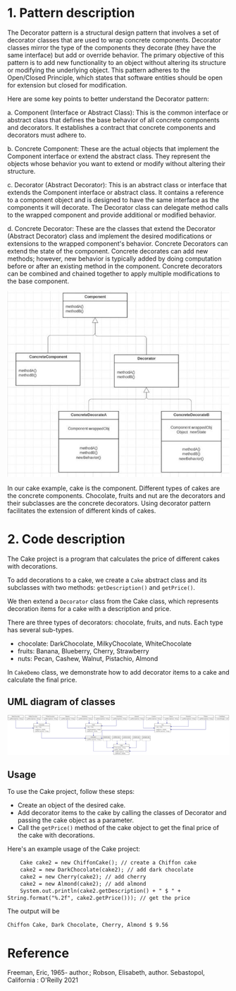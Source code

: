 # 1. Pattern description

The Decorator pattern is a structural design pattern that involves a set of decorator classes that are used to wrap concrete components. Decorator classes mirror the type of the components they decorate (they have the same interface) but add or override behavior. The primary objective of this pattern is to add new functionality to an object without altering its structure or modifying the underlying object. This pattern adheres to the Open/Closed Principle, which states that software entities should be open for extension but closed for modification. 

Here are some key points to better understand the Decorator pattern: 

a. Component (Interface or Abstract Class): This is the common interface or abstract class that defines the base behavior of all concrete components and decorators. It establishes a contract that concrete components and decorators must adhere to. 

b. Concrete Component: These are the actual objects that implement the Component interface or extend the abstract class. They represent the objects whose behavior you want to extend or modify without altering their structure. 

c. Decorator (Abstract Decorator): This is an abstract class or interface that extends the Component interface or abstract class. It contains a reference to a component object and is designed to have the same interface as the components it will decorate. The Decorator class can delegate method calls to the wrapped component and provide additional or modified behavior. 

d. Concrete Decorator: These are the classes that extend the Decorator (Abstract Decorator) class and implement the desired modifications or extensions to the wrapped component's behavior. 
Concrete Decorators can extend the state of the component. 
Concrete decorates can add new methods; however, new behavior is typically added by doing computation before or after an existing method in the component. 
Concrete decorators can be combined and chained together to apply multiple modifications to the base component.

![diagram](res/diagram.jpg) 

In our cake example, cake is the component. Different types of cakes are the concrete components. Chocolate, fruits and nut are the decorators and their subclasses are the concrete decorators. Using decorator pattern facilitates the extension of different kinds of cakes.

# 2. Code description
The Cake project is a program that calculates the price of different cakes with decorations.

To add decorations to a cake, we create a `Cake` abstract class and its subclasses with two methods: `getDescription()` and `getPrice()`.

We then extend a `Decorator` class from the Cake class, which represents decoration items for a cake with a description and price. 

There are three types of decorators: chocolate, fruits, and nuts. Each type has several sub-types.
-	chocolate: DarkChocolate, MilkyChocolate, WhiteChocolate
-	fruits: Banana, Blueberry, Cherry, Strawberry
-	nuts: Pecan, Cashew, Walnut, Pistachio, Almond

In `CakeDemo` class, we demonstrate how to add decorator items to a cake and calculate the final price.
## UML diagram of classes

![diagram](res/diagram2.png)

## Usage
To use the Cake project, follow these steps:
- Create an object of the desired cake.
- Add decorator items to the cake by calling the classes of Decorator and passing the cake object as a parameter.
- Call the `getPrice()` method of the cake object to get the final price of the cake with decorations.

Here's an example usage of the Cake project:
```
    Cake cake2 = new ChiffonCake(); // create a Chiffon cake
    cake2 = new DarkChocolate(cake2); // add dark chocolate
    cake2 = new Cherry(cake2); // add cherry
    cake2 = new Almond(cake2); // add almond
    System.out.println(cake2.getDescription() + " $ " + String.format("%.2f", cake2.getPrice())); // get the price
```
The output will be
```
Chiffon Cake, Dark Chocolate, Cherry, Almond $ 9.56
```
# Reference
Freeman, Eric, 1965- author.; Robson, Elisabeth, author. Sebastopol, California : O'Reilly 2021

